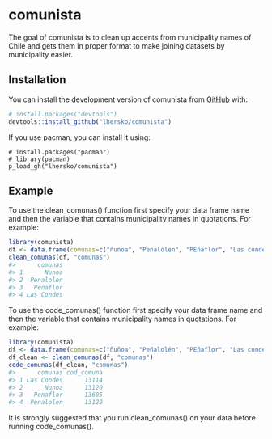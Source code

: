 
<!-- README.md is generated from README.Rmd. Please edit that file -->

# comunista

<!-- badges: start -->
<!-- badges: end -->

The goal of comunista is to clean up accents from municipality names of
Chile and gets them in proper format to make joining datasets by
municipality easier.

## Installation

You can install the development version of comunista from
[GitHub](https://github.com/) with:

``` r
# install.packages("devtools")
devtools::install_github("lhersko/comunista")
```

If you use pacman, you can install it using:

    # install.packages("pacman")
    # library(pacman)
    p_load_gh("lhersko/comunista")

## Example

To use the clean\_comunas() function first specify your data frame name
and then the variable that contains municipality names in quotations.
For example:

``` r
library(comunista)
df <- data.frame(comunas=c("ñuñoa", "Peñalolén", "PEñaflor", "Las condes"))
clean_comunas(df, "comunas")
#>      comunas
#> 1      Nunoa
#> 2  Penalolen
#> 3   Penaflor
#> 4 Las Condes
```

To use the code\_comunas() function first specify your data frame name
and then the variable that contains municipality names in quotations.
For example:

``` r
library(comunista)
df <- data.frame(comunas=c("ñuñoa", "Peñalolén", "PEñaflor", "Las condes"))
df_clean <- clean_comunas(df, "comunas")
code_comunas(df_clean, "comunas")
#>      comunas cod_comuna
#> 1 Las Condes      13114
#> 2      Nunoa      13120
#> 3   Penaflor      13605
#> 4  Penalolen      13122
```

It is strongly suggested that you run clean\_comunas() on your data
before running code\_comunas().
